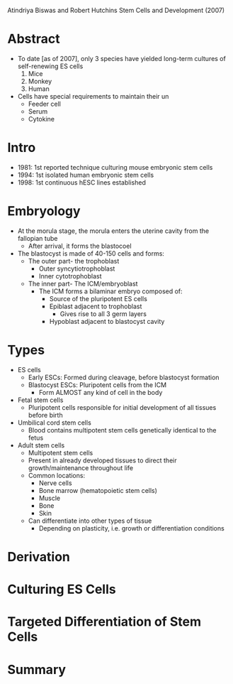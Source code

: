 Atindriya Biswas and Robert Hutchins
Stem Cells and Development (2007)

# Abstract
- To date [as of 2007], only 3 species have yielded long-term cultures of self-renewing ES cells
	1. Mice
	2. Monkey
	3. Human
- Cells have special requirements to maintain their un
	- Feeder cell
	- Serum
	- Cytokine
# Intro
- 1981: 1st reported technique culturing mouse embryonic stem cells
- 1994: 1st isolated human embryonic stem cells
- 1998: 1st continuous hESC lines established
# Embryology
- At the morula stage, the morula enters the uterine cavity from the fallopian tube
	- After arrival, it forms the blastocoel
- The blastocyst is made of 40-150 cells and forms:
	- The outer part- the trophoblast
		- Outer syncytiotrophoblast
		- Inner cytotrophoblast
	- The inner part- The ICM/embryoblast
		- The ICM forms a bilaminar embryo composed of: 
			- Source of the pluripotent ES cells 
			- Epiblast adjacent to trophoblast 
				- Gives rise to all 3 germ layers 
			- Hypoblast adjacent to blastocyst cavity
# Types
- ES cells
	- Early ESCs: Formed during cleavage, before blastocyst formation
	- Blastocyst ESCs: Pluripotent cells from the ICM
		- Form ALMOST any kind of cell in the body
- Fetal stem cells
	- Pluripotent cells responsible for initial development of all tissues before birth
- Umbilical cord stem cells
	- Blood contains multipotent stem cells genetically identical to the fetus
- Adult stem cells
	- Multipotent stem cells
	- Present in already developed tissues to direct their growth/maintenance throughout life 
	- Common locations:
		- Nerve cells
		- Bone marrow (hematopoietic stem cells)
		- Muscle
		- Bone
		- Skin
	- Can differentiate into other types of tissue
		- Depending on plasticity, i.e. growth or differentiation conditions
# Derivation
# Culturing ES Cells
# Targeted Differentiation of Stem Cells
# Summary
